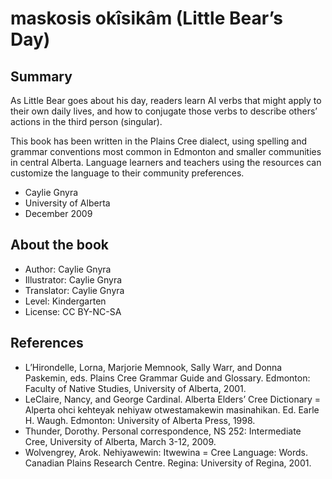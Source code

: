 # maskosis okîsikâm (Little Bear’s Day)

## Summary

As Little Bear goes about his day, readers learn AI verbs that might apply to their own daily lives, and how to conjugate those verbs to describe others’ actions in the third person (singular).

This book has been written in the Plains Cree dialect, using spelling and grammar conventions most common in Edmonton and smaller communities in central Alberta. Language learners and teachers using the resources can customize the language to their community preferences.

* Caylie Gnyra
* University of Alberta
* December 2009

## About the book

* Author: Caylie Gnyra
* Illustrator: Caylie Gnyra
* Translator: Caylie Gnyra
* Level: Kindergarten
* License: CC BY-NC-SA

## References

* L’Hirondelle, Lorna, Marjorie Memnook, Sally Warr, and 	Donna Paskemin, eds. Plains Cree Grammar Guide and Glossary. Edmonton: Faculty of Native Studies, University of Alberta, 2001.
* LeClaire, Nancy, and George Cardinal. Alberta Elders’ Cree Dictionary = Alperta ohci kehteyak nehiyaw otwestamakewin masinahikan. Ed. Earle H. Waugh. Edmonton: University of Alberta Press, 1998.
* Thunder, Dorothy. Personal correspondence, NS 252: Intermediate Cree, University of Alberta, March 3-12, 2009.
* Wolvengrey, Arok. Nehiyawewin: Itwewina = Cree Language: Words. Canadian Plains Research Centre. Regina: University of Regina, 2001.
